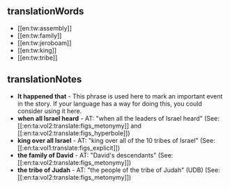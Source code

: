 ## translationWords

* [[en:tw:assembly]]
* [[en:tw:family]]
* [[en:tw:jeroboam]]
* [[en:tw:king]]
* [[en:tw:tribe]]

## translationNotes

* **It happened that** - This phrase is used here to mark an important event in the story. If your language has a way for doing this, you could consider using it here.
* **when all Israel heard** - AT: "when all the leaders of Israel heard" (See: [[:en:ta:vol2:translate:figs_metonymy]] and [[:en:ta:vol2:translate:figs_hyperbole]])
* **king over all Israel** - AT: "king over all of the 10 tribes of Israel" (See: [[:en:ta:vol1:translate:figs_explicit]])
* **the family of David** - AT: "David's descendants" (See: [[:en:ta:vol2:translate:figs_metonymy]])
* **the tribe of Judah** - AT: "the people of the tribe of Judah" (UDB) (See: [[:en:ta:vol2:translate:figs_metonymy]])

